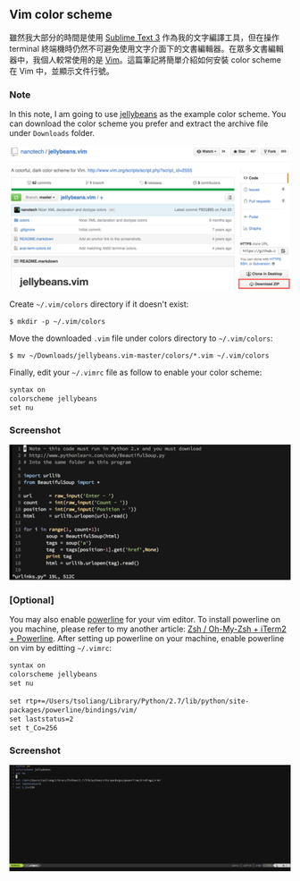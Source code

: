 ## Vim color scheme

雖然我大部分的時間是使用 [Sublime Text 3](https://www.sublimetext.com/3) 作為我的文字編譯工具，但在操作 terminal 終端機時仍然不可避免使用文字介面下的文書編輯器。在眾多文書編輯器中，我個人較常使用的是 [Vim](https://en.wikipedia.org/wiki/Vim_(text_editor))。這篇筆記將簡單介紹如何安裝 color scheme 在 Vim 中，並顯示文件行號。

### Note

In this note, I am going to use [jellybeans](https://github.com/nanotech/jellybeans.vim) as the example color scheme. You can download the color scheme you prefer and extract the archive file under `Downloads` folder.

![Vim Color Scheme Download](./images/vim-color-scheme-download.png)

Create `~/.vim/colors` directory if it doesn't exist:

```
$ mkdir -p ~/.vim/colors
```

Move the downloaded `.vim` file under colors directory to `~/.vim/colors`:

```
$ mv ~/Downloads/jellybeans.vim-master/colors/*.vim ~/.vim/colors
```

Finally, edit your `~/.vimrc` file as follow to enable your color scheme:

```shell
syntax on
colorscheme jellybeans
set nu
```

### Screenshot

![jellybeans.vim](./images/jellybeans-vim.png)

### [Optional]

You may also enable [powerline](https://github.com/powerline/powerline) for your vim editor. To install powerline on you machine, please refer to my another article: [Zsh / Oh-My-Zsh + iTerm2 + Powerline](../shell/zsh/zsh-oh-my-zsh-iterm2-powerline.md). After setting up powerline on your machine, enable powerline on vim by editting `~/.vimrc`:

```shell
syntax on
colorscheme jellybeans
set nu

set rtp+=/Users/tsoliang/Library/Python/2.7/lib/python/site-packages/powerline/bindings/vim/
set laststatus=2
set t_Co=256
```

### Screenshot

![powerline.vim](./images/powerline-vim.png)
